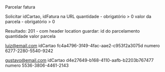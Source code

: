 Parcelar fatura

Solicitar idCartao, idFatura na URL
quantidade - obrigatório > 0
valor da parcela - obrigatório > 0

Resultado:
201 - com header location
guardar:
id do parcelamento
quantidade
valor parcela


luiz@email.com 
idCartao fc4a4796-3f49-4fac-aae2-c953f2a3075d
numero 6277-2280-5540-9242

gustavo@email.com
idCartao d4e27649-b168-4110-aafb-b2203b767477
numero 5536-3806-4461-2143

